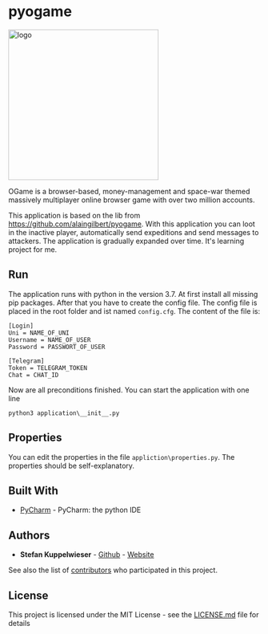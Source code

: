 # pyogame
<img src="https://github.com/alaingilbert/pyogame/blob/develop/logo.png?raw=true" width="300" alt="logo">

OGame is a browser-based, money-management and space-war themed massively multiplayer online browser game with over 
two million accounts.

This application is based on the lib from https://github.com/alaingilbert/pyogame.
With this application you can loot in the inactive player, automatically send expeditions and send messages to attackers. The application is gradually expanded over time. It's learning project for me.

## Run
The application runs with python in the version 3.7. At first install all missing pip packages. After that you have to create the config file. The config file is placed in the root folder and ist named ```config.cfg```. The content of the file is:

```
[Login]
Uni = NAME_OF_UNI
Username = NAME_OF_USER
Password = PASSWORT_OF_USER

[Telegram]
Token = TELEGRAM_TOKEN
Chat = CHAT_ID
```
Now are all preconditions finished. You can start the application with one line

```python3 application\__init__.py```

## Properties
You can edit the properties in the file ```appliction\properties.py```. The properties should be self-explanatory.


## Built With

* [PyCharm](https://www.jetbrains.com/de-de/pycharm/) - PyCharm: the python IDE


## Authors

* **Stefan Kuppelwieser** - [Github](https://github.com/StefanKuppelwieser) - [Website](https://wwww.kuppelwieser.net)

See also the list of [contributors](https://github.com/StefanKuppelwieser/ogame/graphs/contributors) who participated in this project.

## License

This project is licensed under the MIT License - see the [LICENSE.md](LICENSE.md) file for details
